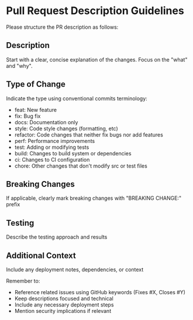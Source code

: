 # Pull Request Description Guidelines

Please structure the PR description as follows:

## Description
Start with a clear, concise explanation of the changes. Focus on the "what" and "why".

## Type of Change
Indicate the type using conventional commits terminology:
- feat: New feature
- fix: Bug fix
- docs: Documentation only
- style: Code style changes (formatting, etc)
- refactor: Code changes that neither fix bugs nor add features
- perf: Performance improvements
- test: Adding or modifying tests
- build: Changes to build system or dependencies
- ci: Changes to CI configuration
- chore: Other changes that don't modify src or test files

## Breaking Changes
If applicable, clearly mark breaking changes with "BREAKING CHANGE:" prefix

## Testing
Describe the testing approach and results

## Additional Context
Include any deployment notes, dependencies, or context

Remember to:
- Reference related issues using GitHub keywords (Fixes #X, Closes #Y)
- Keep descriptions focused and technical
- Include any necessary deployment steps
- Mention security implications if relevant
